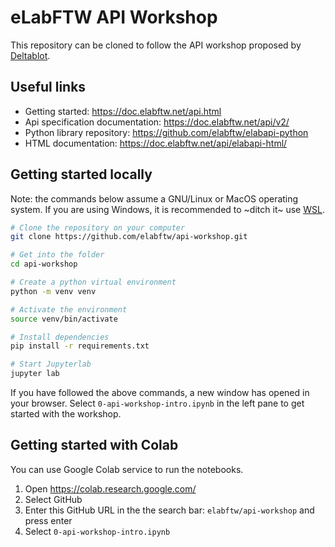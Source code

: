 # eLabFTW API Workshop

This repository can be cloned to follow the API workshop proposed by [Deltablot](https://www.deltablot.com).

## Useful links

* Getting started: https://doc.elabftw.net/api.html
* Api specification documentation: https://doc.elabftw.net/api/v2/
* Python library repository: https://github.com/elabftw/elabapi-python
* HTML documentation: https://doc.elabftw.net/api/elabapi-html/

## Getting started locally

Note: the commands below assume a GNU/Linux or MacOS operating system. If you are using Windows, it is recommended to ~ditch it~ use [WSL](https://learn.microsoft.com/en-us/windows/wsl/install).

~~~bash
# Clone the repository on your computer
git clone https://github.com/elabftw/api-workshop.git

# Get into the folder
cd api-workshop

# Create a python virtual environment
python -m venv venv

# Activate the environment
source venv/bin/activate

# Install dependencies
pip install -r requirements.txt

# Start Jupyterlab
jupyter lab
~~~

If you have followed the above commands, a new window has opened in your browser. Select `0-api-workshop-intro.ipynb` in the left pane to get started with the workshop.

## Getting started with Colab

You can use Google Colab service to run the notebooks.

1. Open https://colab.research.google.com/
2. Select GitHub
3. Enter this GitHub URL in the the search bar: `elabftw/api-workshop` and press enter
4. Select `0-api-workshop-intro.ipynb`
